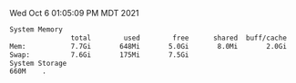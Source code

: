 Wed Oct  6 01:05:09 PM MDT 2021
```bash
System Memory
               total        used        free      shared  buff/cache   available
Mem:           7.7Gi       648Mi       5.0Gi       8.0Mi       2.0Gi       6.7Gi
Swap:          7.6Gi       175Mi       7.5Gi
System Storage
660M	.
```
